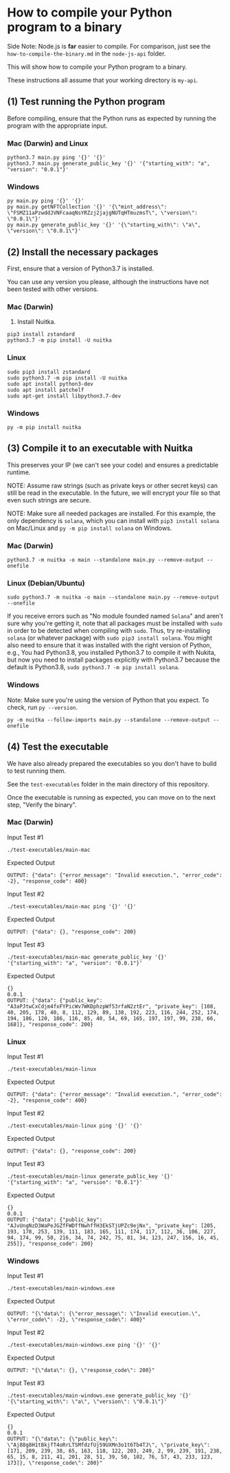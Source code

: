 # How to compile your Python program to a binary

Side Note: Node.js is **far** easier to compile. For comparison, just see the `how-to-compile-the-binary.md` in the `node-js-api` folder.

This will show how to compile your Python program to a binary.

These instructions all assume that your working directory is `my-api`.

## (1) Test running the Python program

Before compiling, ensure that the Python runs as expected by running the program with the appropriate input.

### Mac (Darwin) and Linux
```
python3.7 main.py ping '{}' '{}'
python3.7 main.py generate_public_key '{}' '{"starting_with": "a", "version": "0.0.1"}'
```

### Windows
```
py main.py ping '{}' '{}'
py main.py getNFTCollection '{}' '{\"mint_address\": \"FSMZ11aPzwddJVNFcaaqNsYRZzj2jajgNUTqHTmuzmsT\", \"version\": \"0.0.1\"}'
py main.py generate_public_key '{}' '{\"starting_with\": \"a\", \"version\": \"0.0.1\"}'
```

## (2) Install the necessary packages

First, ensure that a version of Python3.7 is installed. 

You can use any version you please, although the instructions have not been tested with other versions.

### Mac (Darwin)

1) Install Nuitka.

```
pip3 install zstandard
python3.7 -m pip install -U nuitka
```

### Linux

```
sudo pip3 install zstandard
sudo python3.7 -m pip install -U nuitka
sudo apt install python3-dev
sudo apt install patchelf
sudo apt-get install libpython3.7-dev
```

### Windows

```
py -m pip install nuitka
```

## (3) Compile it to an executable with Nuitka

This preserves your IP (we can't see your code) and ensures a predictable runtime.

NOTE: Assume raw strings (such as private keys or other secret keys) can still be read in the executable. In
the future, we will encrypt your file so that even such strings are secure.

NOTE: Make sure all needed packages are installed. For this example, the only dependency is `solana`,
which you can install with `pip3 install solana` on Mac/Linux and `py -m pip install solana` on Windows.

### Mac (Darwin)

`python3.7 -m nuitka -o main --standalone main.py --remove-output --onefile`

### Linux (Debian/Ubuntu)

`sudo python3.7 -m nuitka -o main --standalone main.py --remove-output --onefile`

If you receive errors such as "No module founded named `Solana`" and aren't sure why you're getting it, note that
all packages must be installed with `sudo` in order to be detected when compiling with `sudo`. Thus, try re-installing
`solana` (or whatever package) with `sudo pip3 install solana`. You might also need to ensure that it was installed with
the right version of Python, e.g., You had Python3.8, you installed Python3.7 to compile it with Nukita, but now
you need to install packages explicitly with Python3.7 because the default is Python3.8,
`sudo python3.7 -m pip install solana`.

### Windows

Note: Make sure you're using the version of Python that you expect. To check, run `py --version`.

`py -m nuitka --follow-imports main.py --standalone --remove-output --onefile`

## (4) Test the executable

We have also already prepared the executables so you don't have to build to test running them.

See the `test-executables` folder in the main directory of this repository.

Once the executable is running as expected, you can move on to the next step, "Verify the binary".

### Mac (Darwin)

Input Test #1
```
./test-executables/main-mac
```
Expected Output
```
OUTPUT: {"data": {"error_message": "Invalid execution.", "error_code": -2}, "response_code": 400}
```

Input Test #2
```
./test-executables/main-mac ping '{}' '{}'
```
Expected Output
```
OUTPUT: {"data": {}, "response_code": 200}
```

Input Test #3
```
./test-executables/main-mac generate_public_key '{}' '{"starting_with": "a", "version": "0.0.1"}'
```
Expected Output
```
{}
0.0.1
OUTPUT: {"data": {"public_key": "A3aPJtwCxCdjm4fxFYPicWv7WKDphzpWf53rfaN2ztEr", "private_key": [108, 40, 205, 178, 40, 8, 112, 129, 89, 138, 192, 223, 116, 244, 252, 174, 194, 186, 120, 186, 116, 85, 40, 54, 69, 165, 197, 197, 99, 238, 66, 168]}, "response_code": 200}
```

### Linux

Input Test #1
```
./test-executables/main-linux
```
Expected Output
```
OUTPUT: {"data": {"error_message": "Invalid execution.", "error_code": -2}, "response_code": 400}
```

Input Test #2
```
./test-executables/main-linux ping '{}' '{}'
```
Expected Output
```
OUTPUT: {"data": {}, "response_code": 200}
```

Input Test #3
```
./test-executables/main-linux generate_public_key '{}' '{"starting_with": "a", "version": "0.0.1"}'
```
Expected Output
```
{}
0.0.1
OUTPUT: {"data": {"public_key": "AJvUngNzD3WaPeJGZfFWDffNwhffH3EkSTjUPZc9ejNx", "private_key": [205, 193, 178, 253, 139, 111, 183, 165, 111, 174, 117, 112, 36, 106, 227, 94, 174, 99, 50, 216, 34, 74, 242, 75, 81, 34, 123, 247, 156, 16, 45, 255]}, "response_code": 200}
```

### Windows

Input Test #1
```
./test-executables/main-windows.exe
```
Expected Output
```
OUTPUT: "{\"data\": {\"error_message\": \"Invalid execution.\", \"error_code\": -2}, \"response_code\": 400}"
```

Input Test #2
```
./test-executables/main-windows.exe ping '{}' '{}'
```
Expected Output
```
OUTPUT: "{\"data\": {}, \"response_code\": 200}"
```

Input Test #3
```
./test-executables/main-windows.exe generate_public_key '{}' '{\"starting_with\": \"a\", \"version\": \"0.0.1\"}'
```
Expected Output
```
{}
0.0.1
OUTPUT: "{\"data\": {\"public_key\": \"Aj88g8H1tBkjfT4oRrLTSMfdzfUj59UXMn3o1t6Tb4TJ\", \"private_key\": [171, 209, 239, 38, 65, 163, 118, 122, 203, 249, 2, 99, 239, 191, 238, 65, 15, 8, 211, 41, 201, 28, 51, 39, 50, 102, 76, 57, 43, 233, 123, 173]}, \"response_code\": 200}"
```
